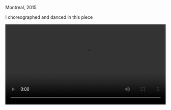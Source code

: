 Montreal, 2015

I choreographed and danced in this piece

<video src="/videos/take-the-plunge.mp4" style="width: 100%" controls>
  Your browser does not support the video tag.
</video>
